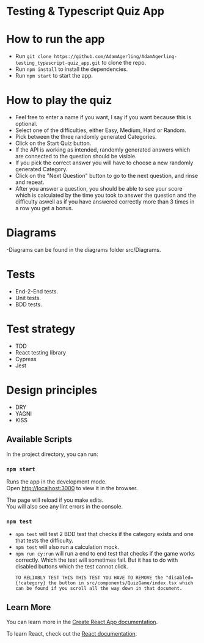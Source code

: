 # Testing & Typescript Quiz App

# How to run the app

- Run `git clone https://github.com/AdamAgerling/AdamAgerling-testing_typescript-quiz_app.git` to clone the repo.
- Run `npm install` to install the dependencies.
- Run `npm start` to start the app.

# How to play the quiz

- Feel free to enter a name if you want, I say if you want because this is optional.
- Select one of the difficulties, either Easy, Medium, Hard or Random.
- Pick between the three randomly generated Categories.
- Click on the Start Quiz button.
- If the API is working as intended, randomly generated answers which are connected to the question should be visible.
- If you pick the correct answer you will have to choose a new randomly generated Category.
- Click on the "Next Question" button to go to the next question, and rinse and repeat.
- After you answer a question, you should be able to see your score which is calculated by the time you took to answer the question and the difficulty aswell as if you have answered correctly more than 3 times in a row you get a bonus.

# Diagrams

-Diagrams can be found in the diagrams folder src/Diagrams.

# Tests

- End-2-End tests.
- Unit tests.
- BDD tests.

# Test strategy

- TDD
- React testing library
- Cypress
- Jest

# Design principles

- DRY
- YAGNI
- KISS

## Available Scripts

In the project directory, you can run:

### `npm start`

Runs the app in the development mode.\
Open [http://localhost:3000](http://localhost:3000) to view it in the browser.

The page will reload if you make edits.\
You will also see any lint errors in the console.

### `npm test`

- `npm test` will test 2 BDD test that checks if the category exists and one that tests the difficulty.
- `npm test` will also run a calculation mock.
- `npm run cy:run` will run a end to end test that checks if the game works correctly. Which the test will sometimes fail. But it has to do with disabled buttons which the test cannot click. <p style="red">`TO RELIABLY TEST THIS THIS TEST YOU HAVE TO REMOVE the "disabled={!category} the button in src/components/QuizGame/index.tsx which can be found if you scroll all the way down in that document.`</p>

## Learn More

You can learn more in the [Create React App documentation](https://facebook.github.io/create-react-app/docs/getting-started).

To learn React, check out the [React documentation](https://reactjs.org/).
